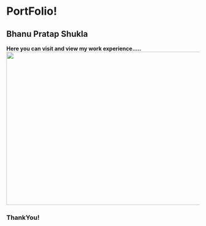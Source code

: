 <h1>PortFolio!</h1>
<h2>Bhanu Pratap Shukla</h2>
<b>Here you can visit and view my work experience.....</b><br>
<img src="bhanu_portfolio\bhanu.png" height="400px" width="600px" >
<h3>ThankYou!</h3>

